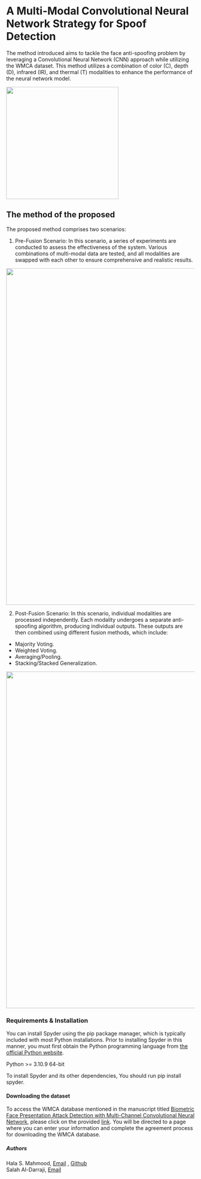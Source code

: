 # A Multi-Modal Convolutional Neural Network Strategy for Spoof Detection

The method introduced aims to tackle the face anti-spoofing problem by leveraging a Convolutional Neural Network (CNN) approach while utilizing the WMCA dataset. This method utilizes a combination of color (C), depth (D), infrared (IR), and thermal (T) modalities to enhance the performance of the neural network model.


<div>
<img src="https://github.com/halashaker91/FAS/assets/122183607/d0c24747-b123-4985-917a-1eb8596c4164" width="300">
</div>


## The method of the proposed

The proposed method comprises two scenarios:

1. Pre-Fusion Scenario:
In this scenario, a series of experiments are conducted to assess the effectiveness of the system. Various combinations of multi-modal data are tested, and all modalities are swapped with each other to ensure comprehensive and realistic results.

<div>
<img src="https://github.com/halashaker91/FAS/assets/122183607/a16ebfc1-ffe8-461e-a57c-1d92484d990b" width="900">
</div>


2. Post-Fusion Scenario:
In this scenario, individual modalities are processed independently. Each modality undergoes a separate anti-spoofing algorithm, producing individual outputs. These outputs are then combined using different fusion methods, which include:
* Majority Voting.
* Weighted Voting.
* Averaging/Pooling.
* Stacking/Stacked Generalization.

  
<div>
<img src="https://github.com/halashaker91/FAS/assets/122183607/4d39415c-5080-414e-89ef-748f89a652d7" width="900">
</div>


### Requirements & Installation

You can install Spyder using the pip package manager, which is typically included with most Python installations. Prior to installing Spyder in this manner, you must first obtain the Python programming language from [the official Python website](https://www.python.org/).

Python >= 3.10.9 64-bit

To install Spyder and its other dependencies, You should run pip install spyder. 


#### Downloading the dataset

To access the WMCA database mentioned in the manuscript titled [Biometric Face Presentation Attack Detection with Multi-Channel Convolutional Neural Network](https://ieeexplore.ieee.org/abstract/document/8714076/), please click on the provided [link](https://zenodo.org/record/4580313). You will be directed to a page where you can enter your information and complete the agreement process for downloading the WMCA database.


##### Authors
Hala S. Mahmood, [Email](hala.shaker@uobasrah.edu.iq) , [Github](https://github.com/halashaker91)     
Salah Al-Darraji, [Email](aldarraji@uobasrah.edu.iq)‬
